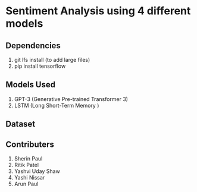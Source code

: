 # Sentiment Analysis using 4 different models

## Dependencies
1. git lfs install (to add large files)
2. pip install tensorflow

## Models Used
1. GPT-3 (Generative Pre-trained Transformer 3)
2. LSTM (Long Short-Term Memory )

## Dataset

## Contributers
1. Sherin Paul
2. Ritik Patel
3. Yashvi Uday Shaw
4. Yashi Nissar
5. Arun Paul

